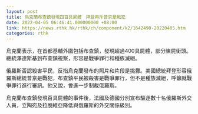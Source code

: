 ```yaml
---
layout: post
title: 烏克蘭布查鎮發現四百具屍體　拜登再斥普京是戰犯
date: 2022-04-05 06:46:41.000000000 +08:00
link: https://news.rthk.hk/rthk/ch/component/k2/1642490-20220405.htm
categories: rthk
---
```


烏克蘭表示，在首都基輔外圍包括布查鎮，發現超過400具屍體，部分陳屍街頭。總統澤連斯基到布查鎮視察，形容是戰爭罪行和種族滅絕。

俄羅斯否認殺害平民，反指烏克蘭發布的照片和片段是挑釁。美國總統拜登形容俄羅斯總統普京是戰犯，布查鎮平民被殺害是戰爭罪行，但不是種族滅絕，呼籲就戰爭罪行進行審訊。他又說，會進一步制裁俄羅斯。

烏克蘭布查鎮發現百具屍體的事件後，法國及德國分別宣布驅逐數十名俄羅斯外交人員，立陶宛及拉脫維亞降低與俄羅斯的外交關係級別。

